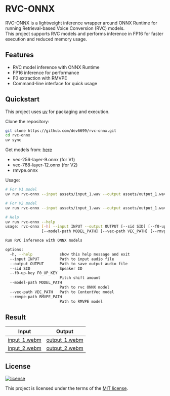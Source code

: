 # RVC-ONNX

RVC-ONNX is a lightweight inference wrapper around ONNX Runtime for running Retrieval-based Voice Conversion (RVC) models.  
This project supports RVC models and performs inference in FP16 for faster execution and reduced memory usage.

## Features

- RVC model inference with ONNX Runtime
- FP16 inference for performance
- F0 extraction with RMVPE
- Command-line interface for quick usage

## Quickstart

This project uses [uv](https://docs.astral.sh/uv/) for packaging and execution.

Clone the repository:
```bash
git clone https://github.com/dev6699/rvc-onnx.git
cd rvc-onnx
uv sync
```

Get models from: [here](https://huggingface.co/NaruseMioShirakana/MoeSS-SUBModel/tree/main)
- vec-256-layer-9.onnx (for V1)
- vec-768-layer-12.onnx (for V2)
- rmvpe.onnx

Usage:
```bash
# For V1 model
uv run rvc-onnx --input assets/input_1.wav --output assets/output_1.wav --model-path models/v1.onnx --vec-path models/vec-256-layer-9.onnx

# For V2 model
uv run rvc-onnx --input assets/input_1.wav --output assets/output_1.wav --model-path models/v2.onnx --vec-path models/vec-768-layer-12.onnx

# Help
uv run rvc-onnx --help
usage: rvc-onnx [-h] --input INPUT --output OUTPUT [--sid SID] [--f0-up-key F0_UP_KEY]
                [--model-path MODEL_PATH] [--vec-path VEC_PATH] [--rmvpe-path RMVPE_PATH]

Run RVC inference with ONNX models

options:
  -h, --help            show this help message and exit
  --input INPUT         Path to input audio file
  --output OUTPUT       Path to save output audio file
  --sid SID             Speaker ID
  --f0-up-key F0_UP_KEY
                        Pitch shift amount
  --model-path MODEL_PATH
                        Path to rvc ONNX model
  --vec-path VEC_PATH   Path to ContentVec model
  --rmvpe-path RMVPE_PATH
                        Path to RMVPE model
```

## Result
| Input | Output |
|-------|---------|
| [input_1.webm](https://github.com/user-attachments/assets/131ef7e2-73a1-4aa8-a756-b407cddce141) | [output_1.webm](https://github.com/user-attachments/assets/8115452d-cc56-4a54-b44a-5d102d67154e) |
| [input_2.webm](https://github.com/user-attachments/assets/b175cf32-c3d7-4fd9-9de4-355fe5fd7601) | [output_2.webm](https://github.com/user-attachments/assets/65c78ba4-b319-45c9-be8b-65002e018137) |

## License

[![license](https://img.shields.io/badge/license-MIT-green.svg)](https://github.com/dev6699/rntv/blob/main/LICENSE)

This project is licensed under the terms of the [MIT license](/LICENSE).
